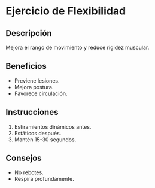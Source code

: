# Ejercicio de Flexibilidad

## Descripción
Mejora el rango de movimiento y reduce rigidez muscular.

## Beneficios
- Previene lesiones.
- Mejora postura.
- Favorece circulación.

## Instrucciones
1. Estiramientos dinámicos antes.
2. Estáticos después.
3. Mantén 15-30 segundos.

## Consejos
- No rebotes.
- Respira profundamente.

